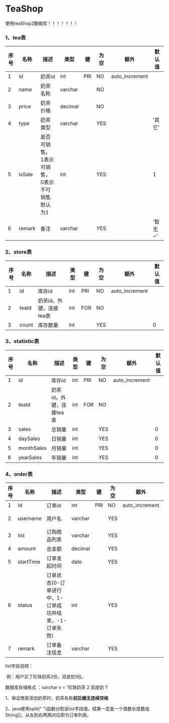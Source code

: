 # TeaShop
  使用teaShop2数据库！！！！！！！
### 1、tea表

| 序号 | 名称   | 描述                                               | 类型    | 键   | 为空 | 额外           | 默认值  |
| ---- | ------ | -------------------------------------------------- | ------- | ---- | ---- | -------------- | ------- |
| 1    | id     | 奶茶id                                             | int     | PRI  | NO   | auto_increment |         |
| 2    | name   | 奶茶名称                                           | varchar |      | NO   |                |         |
| 3    | price  | 奶茶价格                                           | decimal |      | NO   |                |         |
| 4    | type   | 奶茶类型                                           | varchar |      | YES  |                | '其它'  |
| 5    | isSale | 是否可销售。<br />1表示可销售，<br />0表示不可销售.<br />默认为1 | int     |      | YES  |                | 1       |
| 6    | remark | 备注                                               | varchar |      | YES  |                | '暂无~' |



### 2、store表

| 序号 | 名称  | 描述                    | 类型 | 键   | 为空 | 额外           | 默认值 |
| ---- | ----- | ----------------------- | ---- | ---- | ---- | -------------- | ------ |
| 1    | id    | 库存id                  | int  | PRI  | NO   | auto_increment |        |
| 2    | teaId | 奶茶id。外键，连接tea表 | int  | FOR  | NO   |                |        |
| 3    | count | 库存数量                | int  |      | YES  |                | 0      |





### 3、statistic表

| 序号 | 名称       | 描述                    | 类型 | 键   | 为空 | 额外           | 默认值 |
| ---- | ---------- | ----------------------- | ---- | ---- | ---- | -------------- | ------ |
| 1    | id         | 库存id                  | int  | PRI  | NO   | auto_increment |        |
| 2    | teaId      | 奶茶id。外键，连接tea表 | int  | FOR  | NO   |                |        |
| 3    | sales      | 总销量                  | int  |      | YES  |                | 0      |
| 4    | daySales   | 日销量                  | int  |      | YES  |                | 0      |
| 5    | monthSales | 月销量                  | int  |      | YES  |                | 0      |
| 6    | yearSales  | 年销量                  | int  |      | YES  |                | 0      |



### 4、order表

| 序号 | 名称      | 描述                                                  | 类型    | 键   | 为空 | 额外           | 默认值   |
| ---- | --------- | ----------------------------------------------------- | ------- | ---- | ---- | -------------- | -------- |
| 1    | id        | 订单id                                                | int     | PRI  | NO   | auto_increment |          |
| 2    | username  | 用户名                                                | varchar |      | YES  |                | '无名氏' |
| 3    | list      | 订购商品列表                                          | varchar |      | YES  |                | NULL     |
| 4    | amount    | 总金额                                                | decimal |      | YES  |                | NULL     |
| 5    | startTime | 订单发起时间                                          | date    |      | YES  |                | NULL     |
| 6    | status    | 订单状态(0-订单进行中，1-订单成功并结束，-1-订单失败) | int     |      | YES  |                | 0        |
| 7    | remark    | 订单备注信息                                          | varchar |      | YES  |                | '暂无~'  |

list字段说明：

​	例：用户买了珍珠奶茶2份，双皮奶1份。

数据库存储格式 ：varchar v = '珍珠奶茶 2 双皮奶 1'

1、保证商家添加奶茶时，奶茶名称**前后缀无连续空格**

2、java使用split(" ")函数分割该list字段值，结果一定是一个偶数长度数组String[]，从左到右两两对应即为订单列表。
